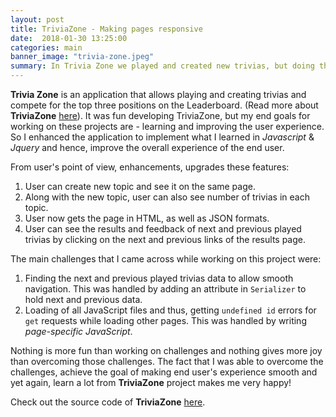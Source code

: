 ```yaml
---
layout: post
title: TriviaZone - Making pages responsive
date:  2018-01-30 13:25:00
categories: main
banner_image: "trivia-zone.jpeg"
summary: In Trivia Zone we played and created new trivias, but doing the same is more fun when the pages are responsive.
---
```


**Trivia Zone** is an application that allows playing and creating trivias and compete for the top three positions on the Leaderboard. (Read more about **TriviaZone** [here](http://www.soumyathinks.com/main/2017/12/03/trivia-zone-a-fun-way-of-testing-your-knowledge.html)).
It was fun developing TriviaZone, but my end goals for working on these projects are - learning and improving the user experience. So I enhanced the application to implement what I learned in _Javascript_ & _Jquery_ and hence, improve the overall experience of the end user.

From user's point of view, enhancements, upgrades these features:
1. User can create new topic and see it on the same page.
2. Along with the new topic, user can also see number of trivias in each topic.
3. User now gets the page in HTML, as well as JSON formats.
4. User can see the results and feedback of next and previous played trivias by clicking on the next and previous links of the results page.

The main challenges that I came across while working on this project were:
1. Finding the next and previous played trivias data to allow smooth navigation. This was handled by adding an attribute in `Serializer` to hold next and previous data.
2. Loading of all JavaScript files and thus, getting `undefined id` errors for `get` requests while loading other pages. This was handled by writing _page-specific JavaScript_.

Nothing is more fun than working on challenges and nothing gives more joy than overcoming those challenges. The fact that I was able to overcome the challenges, achieve the goal of making end user's experience smooth and yet again, learn a lot from **TriviaZone** project makes me very happy!

Check out the source code of **TriviaZone** [here](https://github.com/soumyaveer/trivia-zone).



